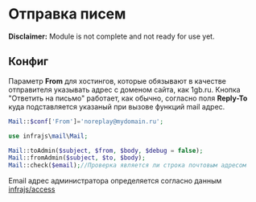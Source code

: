# Отправка писем
**Disclaimer:** Module is not complete and not ready for use yet.

## Конфиг
Параметр **From** для хостингов, которые обязывают в качестве отправителя указывать адрес с доменом сайта, как 1gb.ru.
Кнопка "Ответить на письмо" работает, как обычно, согласно поля **Reply-To** куда подставляется указаный при вызове функций mail адрес.
```php
Mail::$conf['From']='noreplay@mydomain.ru';
```

```php
use infrajs\mail\Mail;

Mail::toAdmin($subject, $from, $body, $debug = false);
Mail::fromAdmin($subject, $to, $body);
Mail::check($email);//Проверка является ли строка почтовым адресом
```

Email адрес администратора определяется согласно данным [infrajs/access](https://github.com/infrajs/access)

